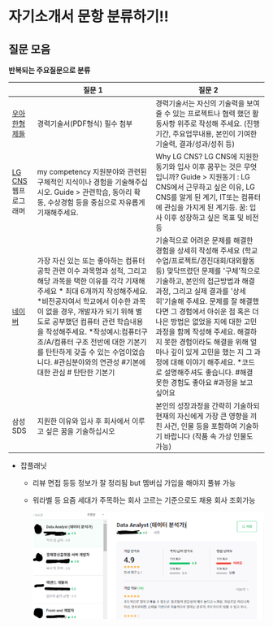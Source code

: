 # 자기소개서 문항 분류하기!!

## 질문 모음 
**반복되는 주요질문으로 분류**

|                                                              | 질문 1                                                       | 질문 2                                                       |
| ------------------------------------------------------------ | ------------------------------------------------------------ | ------------------------------------------------------------ |
| [우아한형제들](https://career.woowahan.com/recruitment/R2205070/detail?category=jobGroupCodes%3ABA005001&jobCodes=BA007002&employmentTypeCodes=&serviceSectionCodes=&careerPeriod=&keyword=) | 경력기술서(PDF형식) 필수 첨부                                | 경력기술서는 자신의 기술력을 보여 줄 수 있는 프로젝트나 협력 했던 활동사항 위주로 작성해 주세요.  (진행기간, 주요업무내용, 본인이 기여한 기술력, 결과/성과/성취 등) |
| [LG CNS](https://www.jobkorea.co.kr/starter/PassAssay/View/239229?Page=1&OrderBy=0&FavorCo_Stat=0&schPart=10016&schWork=1&Pass_An_Stat=0) 웹프로그래머 | my competency 지원분야와 관련된 구체적인 지식이나 경험을 기술해주십시오. Guide > 관련학습, 동아리 확동, 수상경험 등을 중심으로 자유롭게 기재해주세요. | Why LG CNS? LG CNS에 지원한 동기와 입사 이후 꿈꾸는 것은 무엇입니까? Guide > 지원동기 : LG CNS에서 근무하고 싶은 이유, LG CNS를 알게 된 계기, IT또는 컴퓨터에 관심을 가지게 된 계기등. 꿈: 입사 이후 성장하고 싶은 목표 및 비전 등 |
| [네이버](https://www.jobkorea.co.kr/starter/PassAssay/View/237478?Page=2&OrderBy=0&FavorCo_Stat=0&schPart=10016&schWork=1&Pass_An_Stat=0) | 가장 자신 있는 또는 좋아하는 컴퓨터 공학 관련 이수 과목명과 성적, 그리고 해당 과목을 택한 이유를 각각 기재해 주세요 * 최대 6개까지 작성해주세요. *비전공자여서 학교에서 이수한 과목이 없을 경우, 개발자가 되기 위해 별도로 공부했던 컴퓨터 관련 학습내용을 작성해주세요. *작성예시:컴퓨터구조/A/컴퓨터 구조 전반에 대한 기본기를 탄탄하게 갖출 수 있는 수업이었습니다. #관심분야와의 연관성 #기본에 대한 관심 # 탄탄한 기본기 | 기술적으로 어려운 문제를 해결한 경험을 상세히 작성해 주세요 (학교수업/프로젝트/경진대회/대외활동 등) 맞닥뜨렸던 문제를 '구체'적으로 기술하고, 본인의 접근방법과 해결과정, 그리고 실제 결과를 '상세히'기술해 주세요. 문제를 잘 해결했다면 그 경험에서 아쉬운 점 혹은 더 나은 방법은 없었을 지에 대한 고민 과정을 함께 작성해 주세요. 해결하지 못한 경험이라도 해결을 위해 얼마나 깊이 있게 고민을 했는 지 그 과정에 대해 이야기 해주세요. *코드로 설명해주셔도 좋습니다. #해결 못한 경험도 좋아요 #과정을 보고 싶어요 |
| 삼성 SDS                                                     | 지원한 이유와 입사 후 회사에서 이루고 싶은 꿈을 기술하십시오 | 본인의 성장과정을 간략히 기술하되 현재의 자신에게 가장 큰 영향을 끼친 사건, 인물 등을 포함하여 기술하기 바랍니다 (작품 속 가상 인물도 가능) |

* 잡플래닛

  * 리뷰 면접 등등 정보가 잘 정리됨 but 멤버십 가입을 해야지 풀뷰 가능 

  * 워라벨 등 요즘 세대가 주목하는 회사 고르는 기준으로도 채용 회사 조회가능

    ![잡플래닛](anl02.assets/image-20220609163046425.png)